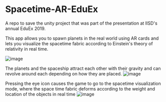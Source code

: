 # Spacetime-AR-EduEx
A repo to save the unity project that was part of the presentation at IISD's annual EduEx 2019.

This app allows you to spawn planets in the real world using AR cards and lets you visualize the spacetime fabric according to Einstein's theory of relativity in real time.

![image](https://user-images.githubusercontent.com/76583147/206015791-c7e59329-9b7a-4fe9-98bc-798a74ef5f4e.png)

The planets and the spaceship attract each other with their gravity and can revolve around each depending on how they are placed.
![image](https://user-images.githubusercontent.com/76583147/206016167-246a85f2-1aa7-477c-a011-85eb00cbf591.png)

Pressing the eye icon causes the game to go to the spacetime visualization mode, where the space time fabric deforms according to the weight and location of the objects in real time
![image](https://user-images.githubusercontent.com/76583147/206016562-45ebe6bc-170b-427e-8eb4-374334f4d6d9.png)

